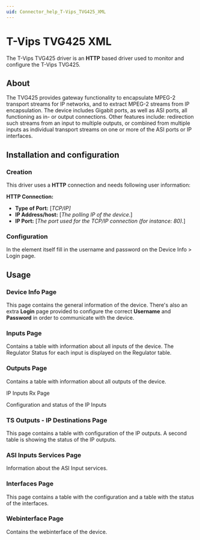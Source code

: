 ```yaml
---
uid: Connector_help_T-Vips_TVG425_XML
---
```


# T-Vips TVG425 XML

The T-Vips TVG425 driver is an **HTTP** based driver used to monitor and configure the T-Vips TVG425.

## About

The TVG425 provides gateway functionality to encapsulate MPEG-2 transport streams for IP networks, and to extract MPEG-2 streams from IP encapsulation. The device includes Gigabit ports, as well as ASI ports, all functioning as in- or output connections. Other features include: redirection such streams from an input to multiple outputs, or combined from multiple inputs as individual transport streams on one or more of the ASI ports or IP interfaces.

## Installation and configuration

### Creation

This driver uses a **HTTP** connection and needs following user information:

**HTTP Connection:**

- **Type of Port:** \[*TCP/IP\]*
- **IP Address/host:** \[*The polling IP of the device.*\]
- **IP Port:** \[*The port used for the TCP/IP connection (for instance: 80).*\]

### Configuration

In the element itself fill in the username and password on the Device Info \> Login page.

## Usage

### Device Info Page

This page contains the general information of the device. There's also an extra **Login** page provided to configure the correct **Username** and **Password** in order to communicate with the device.

### Inputs Page

Contains a table with information about all inputs of the device. The Regulator Status for each input is displayed on the Regulator table.

### Outputs Page

Contains a table with information about all outputs of the device.

IP Inputs Rx Page

Configuration and status of the IP Inputs

### TS Outputs - IP Destinations Page

This page contains a table with configuration of the IP outputs. A second table is showing the status of the IP outputs.

### ASI Inputs Services Page

Information about the ASI Input services.

### Interfaces Page

This page contains a table with the configuration and a table with the status of the interfaces.

### Webinterface Page

Contains the webinterface of the device.
